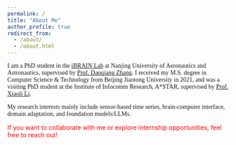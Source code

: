 ```yaml
---
permalink: /
title: "About Me"
author_profile: true
redirect_from: 
  - /about/
  - /about.html
---
```


<font face='Times New Roman'> I am a PhD student in the [iBRAIN Lab](https://ibrain.nuaa.edu.cn/) at Nanjing University of Aeronautics and Astronautics, supervised by [Prof. Daoqiang Zhang](https://parnec.nuaa.edu.cn/zhangdq/). I received my M.S. degree in Computer Science & Technology from Beijing Jiaotong University in 2021, and was a visiting PhD student at the Institute of Infocomm Research, A*STAR, supervised by [Prof. Xiaoli Li](https://personal.ntu.edu.sg/xlli/). </font>

<font face='Times New Roman'> My research interests mainly include sensor-based time series, brain-computer interface, domain adaptation, and foundation models/LLMs. </font>

<font color='red'> If you want to collaborate with me or explore internship opportunities, feel free to reach out! </font>
